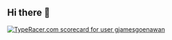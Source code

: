 ## Hi there 👋

[![TypeRacer.com scorecard for user gjamesgoenawan](https://data.typeracer.com/misc/badge?user=gjamesgoenawan)](https://data.typeracer.com/pit/profile?user=gjamesgoenawan&ref=badge)
